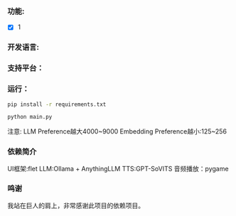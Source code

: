 ### 功能:

- [x] 1

### 开发语言:

### 支持平台：

### 运行：

```sh
pip install -r requirements.txt

python main.py
```

注意:
LLM Preference越大4000~9000
Embedding Preference越小:125~256

### 依赖简介

UI框架:flet
LLM:Ollama + AnythingLLM
TTS:GPT-SoVITS
音频播放：pygame

### 鸣谢

我站在巨人的肩上，非常感谢此项目的依赖项目。



